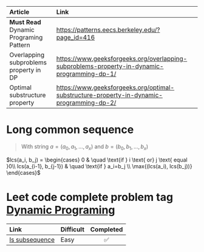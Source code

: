 |Article| Link|
|:--|:--|
|**Must Read** Dynamic Programing Pattern|https://patterns.eecs.berkeley.edu/?page_id=416|
|Overlapping subproblems property in DP|https://www.geeksforgeeks.org/overlapping-subproblems-property-in-dynamic-programming-dp-1/|
|Optimal substructure property|https://www.geeksforgeeks.org/optimal-substructure-property-in-dynamic-programming-dp-2/|


# Long common sequence
> With string $a = (a_0,a_1, \ldots, a_x)$ and $b= (b_0,b_1, \ldots, b_x)$

$lcs(a_i, b_j) =  
  \begin{cases}
 0 & \quad  \text{if } i \text{ or} j \text{ equal }0\\
  lcs(a_{i-1}, b_{j-1}) & \quad \text{if } a_i=b_j \\
  \max{(lcs(a_i), lcs(b_j))}
  \end{cases}$

# Leet code complete problem tag [Dynamic Programing](https://leetcode.com/problemset/all/?page=2&topicSlugs=dynamic-programming)

|Link|Difficult| Completed|
|:---|:---|:---:|
|[Is subsequence](https://leetcode.com/problems/is-subsequence/)|Easy|:white_check_mark:|
<!--stackedit_data:
eyJoaXN0b3J5IjpbNzQ5Mjc1NjYyLC0yMDk5NDMyMjgsLTE0Nz
Q4MjU3NiwxMzIwMzM0NDA2LDE0MzEwMjU3NTNdfQ==
-->